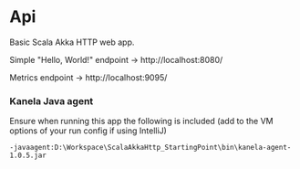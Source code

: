 # Api

Basic Scala Akka HTTP web app.

Simple "Hello, World!" endpoint -> http://localhost:8080/

Metrics endpoint -> http://localhost:9095/


### Kanela Java agent

Ensure when running this app the following is included (add to the VM options of your run config if using IntelliJ)

`-javaagent:D:\Workspace\ScalaAkkaHttp_StartingPoint\bin\kanela-agent-1.0.5.jar`
